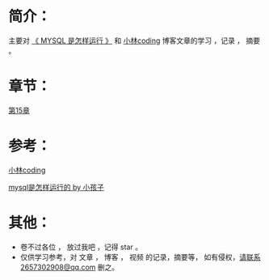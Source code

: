 # 简介：

主要对 [《 MYSQL 是怎样运行 》](https://book.douban.com/subject/35231266/) 和 [小林coding](https://xiaolincoding.com/mysql/) 博客文章的学习 ，记录  ， 摘要 。





# 章节：

[第15章]()





# 参考：

[小林coding](https://xiaolincoding.com/)

[mysql是怎样运行的 by 小孩子](https://book.douban.com/subject/35231266/)



# 其他：

* 卷不过各位 ， 放过我吧 ，记得 star 。
* 仅供学习参考，对 文章 ， 博客 ， 视频 的记录，摘要等，  如有侵权，请联系2657302908@qq.com 删之。



